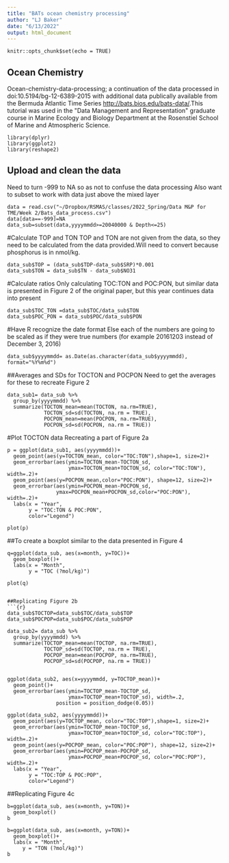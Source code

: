 ```yaml
---
title: "BATs ocean chemistry processing"
author: "LJ Baker"
date: "6/13/2022"
output: html_document
---
```


```{r setup, include=FALSE}
knitr::opts_chunk$set(echo = TRUE)
```

## Ocean Chemistry
Ocean-chemistry-data-processing; a continuation of the data processed in doi:10.5194/bg-12-6389-2015 with additional data publically available from the Bermuda Atlantic Time Series <http://bats.bios.edu/bats-data/>.This tutorial was used in the "Data Management and Representation" graduate course in Marine Ecology and Biology Department at the Rosenstiel School of Marine and Atmospheric Science. 


```{r libraries needed}
library(dplyr)
library(ggplot2)
library(reshape2)
```

## Upload and clean the data

Need to turn -999 to NA so as not to confuse the data processing
Also want to subset to work with data just above the mixed layer

```{r}
data = read.csv("~/Dropbox/RSMAS/classes/2022_Spring/Data M&P for TME/Week 2/Bats_data_process.csv")
data[data==-999]=NA
data_sub=subset(data,yyyymmdd>=20040000 & Depth<=25)
```

#Calculate TOP and TON
TOP and TON are not given from the data, so they need to be calculated from the data provided.Will need to  convert because phosphorus is in nmol/kg.

```{r}
data_sub$TOP = (data_sub$TDP-data_sub$SRP)*0.001
data_sub$TON = data_sub$TN - data_sub$NO31
```

#Calculate ratios
Only calculating TOC:TON and POC:PON, but similar data is presented in Figure 2 of the original paper, but this year continues data into present 
```{r}
data_sub$TOC_TON =data_sub$TOC/data_sub$TON
data_sub$POC_PON = data_sub$POC/data_sub$PON
```

#Have R recognize the date format
Else each of the numbers are going to be scaled as if they were true numbers (for example 20161203 instead of December 3, 2016)
```{r}
data_sub$yyyymmdd= as.Date(as.character(data_sub$yyyymmdd), format="%Y%m%d")
```

##Averages and SDs for TOCTON and POCPON
Need to get the averages for these to recreate Figure 2
```{r}
data_sub1= data_sub %>%
  group_by(yyyymmdd) %>%
  summarize(TOCTON_mean=mean(TOCTON, na.rm=TRUE),
            TOCTON_sd=sd(TOCTON, na.rm = TRUE),
            POCPON_mean=mean(POCPON, na.rm=TRUE),
            POCPON_sd=sd(POCPON, na.rm = TRUE))
```

#Plot TOCTON data
Recreating a part of Figure 2a
```{r}
p = ggplot(data_sub1, aes(yyyymmdd))+
  geom_point(aes(y=TOCTON_mean, color="TOC:TON"),shape=1, size=2)+
  geom_errorbar(aes(ymin=TOCTON_mean-TOCTON_sd,
                    ymax=TOCTON_mean+TOCTON_sd, color="TOC:TON"), width=.2)+
  geom_point(aes(y=POCPON_mean,color="POC:PON"), shape=12, size=2)+
  geom_errorbar(aes(ymin=POCPON_mean-POCPON_sd,
                ymax=POCPON_mean+POCPON_sd,color="POC:PON"), width=.2)+
  labs(x = "Year",
       y = "TOC:TON & POC:PON",
       color="Legend")
```

```{r, echo =FALSE}
plot(p)
```

##To create a boxplot similar to the data presented in Figure 4
```{r}
q=ggplot(data_sub, aes(x=month, y=TOC))+
  geom_boxplot()+
  labs(x = "Month",
       y = "TOC (?mol/kg)")
```

```{r, echo=FALSE}
plot(q)


##Replicating Figure 2b
```{r}
data_sub$TOCTOP=data_sub$TOC/data_sub$TOP
data_sub$POCPOP=data_sub$POC/data_sub$POP

data_sub2= data_sub %>%
  group_by(yyyymmdd) %>%
  summarize(TOCTOP_mean=mean(TOCTOP, na.rm=TRUE),
            TOCTOP_sd=sd(TOCTOP, na.rm = TRUE),
            POCPOP_mean=mean(POCPOP, na.rm=TRUE),
            POCPOP_sd=sd(POCPOP, na.rm = TRUE))


ggplot(data_sub2, aes(x=yyyymmdd, y=TOCTOP_mean))+
  geom_point()+
  geom_errorbar(aes(ymin=TOCTOP_mean-TOCTOP_sd,
                    ymax=TOCTOP_mean+TOCTOP_sd), width=.2,
                position = position_dodge(0.05))

ggplot(data_sub2, aes(yyyymmdd))+
  geom_point(aes(y=TOCTOP_mean, color="TOC:TOP"),shape=1, size=2)+
  geom_errorbar(aes(ymin=TOCTOP_mean-TOCTOP_sd,
                    ymax=TOCTOP_mean+TOCTOP_sd, color="TOC:TOP"), width=.2)+
  geom_point(aes(y=POCPOP_mean, color="POC:POP"), shape=12, size=2)+
  geom_errorbar(aes(ymin=POCPOP_mean-POCPOP_sd,
                    ymax=POCPOP_mean+POCPOP_sd, color="POC:POP"), width=.2)+
  labs(x = "Year",
       y = "TOC:TOP & POC:POP",
       color="Legend")
```

##Replicating Figure 4c
```{r}
b=ggplot(data_sub, aes(x=month, y=TON))+
  geom_boxplot()
b

b=ggplot(data_sub, aes(x=month, y=TON))+
  geom_boxplot()+
  labs(x = "Month",
     y = "TON (?mol/kg)")
b
```

